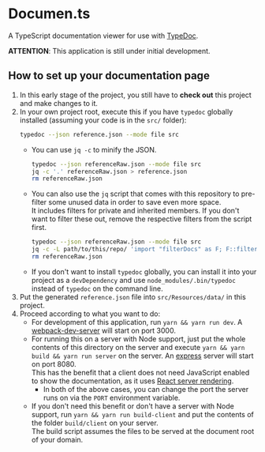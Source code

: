 # Documen.ts

A TypeScript documentation viewer for use with [TypeDoc](https://github.com/TypeStrong/typedoc).

__ATTENTION__: This application is still under initial development.

## How to set up your documentation page

1. In this early stage of the project, you still have to **check out** this project and make changes to it.
2. In your own project root, execute this if you have `typedoc` globally installed (assuming your code is in the `src/` folder):
   ```bash
   typedoc --json reference.json --mode file src
   ```
   - You can use `jq -c` to minify the JSON.
   	 ```bash
   	 typedoc --json referenceRaw.json --mode file src
   	 jq -c '.' referenceRaw.json > reference.json
   	 rm referenceRaw.json
     ```
   - You can also use the `jq` script that comes with this repository to pre-filter some unused data in order to save even more space.  
     It includes filters for private and inherited members. If you don't want to filter these out, remove the respective filters from the script first.
   	 ```bash
   	 typedoc --json referenceRaw.json --mode file src
   	 jq -c -L path/to/this/repo/ 'import "filterDocs" as F; F::filterDocs' referenceRaw.json > reference.json
   	 rm referenceRaw.json
     ```
   - If you don't want to install `typedoc` globally, you can install it into your project as a `devDependency` and use `node_modules/.bin/typedoc` instead of `typedoc` on the command line.
3. Put the generated `reference.json` file into `src/Resources/data/` in this project.
4. Proceed according to what you want to do:
	- For development of this application, run `yarn && yarn run dev`. A [webpack-dev-server](https://github.com/webpack/webpack-dev-server) will start on port 3000.
	- For running this on a server with Node support, just put the whole contents of this directory on the server and execute `yarn && yarn build && yarn run server` on the server.
	An [express](https://github.com/expressjs/express) server will start on port 8080.  
	This has the benefit that a client does not need JavaScript enabled to show the documentation, as it uses [React server rendering](https://reactjs.org/docs/react-dom-server.html).
		- In both of the above cases, you can change the port the server runs on via the `PORT` environment variable.
	- If you don't need this benefit or don't have a server with Node support, run `yarn && yarn run build-client` and put the contents of the folder `build/client` on your server.  
	The build script assumes the files to be served at the document root of your domain.
